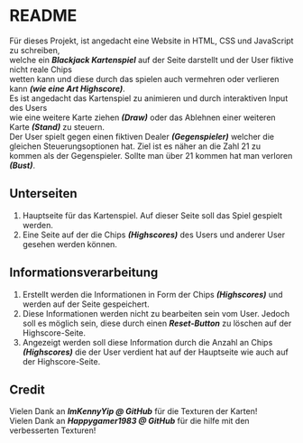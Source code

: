 README
======

Für dieses Projekt, ist angedacht eine Website in HTML, CSS und JavaScript zu schreiben,  
welche ein ***Blackjack Kartenspiel*** auf der Seite darstellt und der User fiktive nicht reale Chips  
wetten kann und diese durch das spielen auch vermehren oder verlieren kann ***(wie eine Art Highscore)***.  
Es ist angedacht das Kartenspiel zu animieren und durch interaktiven Input des Users  
wie eine weitere Karte ziehen ***(Draw)*** oder das Ablehnen einer weiteren Karte ***(Stand)*** zu steuern.  
Der User spielt gegen einen fiktiven Dealer ***(Gegenspieler)*** welcher die gleichen Steuerungsoptionen hat.  Ziel ist es näher an die Zahl 21 zu kommen als der Gegenspieler. Sollte man über 21 kommen hat man verloren ***(Bust)***.  

Unterseiten
-----------

1. Hauptseite für das Kartenspiel. Auf dieser Seite soll das Spiel gespielt werden.  
2. Eine Seite auf der die Chips ***(Highscores)*** des Users und anderer User gesehen werden können.  

Informationsverarbeitung
------------------------

1. Erstellt werden die Informationen in Form der Chips ***(Highscores)*** und werden auf der Seite gespeichert.  
2. Diese Informationen werden nicht zu bearbeiten sein vom User. Jedoch soll es möglich sein, diese durch einen ***Reset-Button*** zu löschen auf der Highscore-Seite.  
3. Angezeigt werden soll diese Information durch die Anzahl an Chips ***(Highscores)*** die der User verdient hat auf der Hauptseite wie auch auf der Highscore-Seite.

Credit
------

Vielen Dank an ***ImKennyYip @ GitHub*** für die Texturen der Karten!  
Vielen Dank an ***Happygamer1983 @ GitHub*** für die hilfe mit den verbesserten Texturen!  